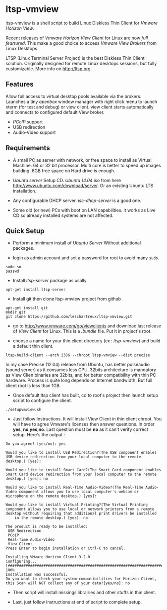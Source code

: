 # ltsp-vmview
ltsp-vmview is a shell script to build Linux Diskless Thin Client for *Vmware Horizon View*.

Recent releases of *Vmware Horizon View Client* for Linux are now *full feartured*. This make a good choice to access *Vmware View Brokers* from Linux Desktops.

LTSP (Linux Terminal Server Project) is the best Diskless Thin Client solution. Originally designed for remote Linux desktops sessions, but fully customizable.
  More info on http://ltsp.org.

## Features
Allow full access to virtual desktop pools available via the brokers.
Launches a tiny *openbox* window manager with right click menu to launch xterm (for test and debug) or view client.
view client starts automatically and connects to configured default View broker.

* *PCoIP* support
* USB redirection
* Audio-Video support

## Requirements

- A small PC as server with network, or free space to install as Virtual Machine.
64 or 32 bit processor. Multi core is better to speed up images building.
6GB free space on Hard drive is enough.

- *Ubuntu server* Setup CD. *Ubuntu 14.04* iso from here http://www.ubuntu.com/download/server. Or an existing Ubuntu LTS installation.

- Any configurable DHCP server. *isc-dhcp-server* is a good one.

- Some old (or new) PCs with boot on LAN capabilities. It works as Live CD so already installed systems are not affected.


## Quick Setup
- Perform a minimum install of *Ubuntu Server* Without additional packages.

- login as admin account and set a password for root to avoid many ```sudo```.

```
sudo su
passwd
```

- Install *ltsp-server* package as usally.

```
apt-get install ltsp-server
```

- Install git then clone ltsp-vmview project from github
```
apt-get install git
mkdir git
git clone https://github.com/leschartreux/ltsp-vmview.git
```

- go to http://www.vmware.com/go/viewclients and download last release of *View Client* for Linux. This is a *.bundle* file. Put it in project's root.

- choose a name for your thin client directory (ex : *ltsp-vmview*) and build a default thin client.
```
ltsp-build-client --arch i386 --chroot ltsp-vmview --dist precise
```
In my case Precise (12.04) release from Ubuntu, has better pulseaudio (sound server) as it consumes less CPU. 32bits architecture is mandatory as View Clien binaries are 32bits, and for better compatibility with thin PC hardware. Process is quite long depends on Internet bandwidth. But full client root is less than 1GB.

- Once default ltsp client has built, cd to root's project then launch
setup script to configure the client.
```
./setupvmview.sh
```

- Just follow Instructions. It will install View Client in thin client chroot. You will have to agree Vmware's licenses then answer questions. In order **yes**, **no**,**yes**,**no**. Last question must be **no** as it can't verify correct setup. Here's the output :

```
Do you agree? [yes/no]: yes

Would you like to install USB Redirection?(The USB component enables USB device redirection from your local computer to the remote desktop.) [yes]:

Would you like to install Smart Card?(The Smart Card component enables Smart Card device redirection from your local computer to the remote desktop.) [yes]: no

Would you like to install Real-Time Audio-Video?(The Real-Time Audio-Video component allows you to use local computer's webcam or microphone on the remote desktop.) [yes]:

Would you like to install Virtual Printing?(The Virtual Printing component allows you to use local or network printers from a remote desktop without requiring that additional print drivers be installed
    in the remote desktop.) [yes]: no

The product is ready to be installed:
 USB Redirection
 PCoIP
 Real-Time Audio-Video
 View Client
Press Enter to begin installation or Ctrl-C to cancel.

Installing VMware Horizon Client 3.2.0
Configuring...
[######################################################################] 100%
Installation was successful.
Do you want to check your system compatibilities for Horizon Client,
this Scan will NOT collect any of your data?[yes/no]: no
```

- Then script will install missings librairies and other stuffs in thin client.

- Last, just follow Instructions at end of script to complete setup.
